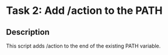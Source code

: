 # Task 2: Add /action to the PATH

## Description
This script adds /action to the end of the existing PATH variable.
